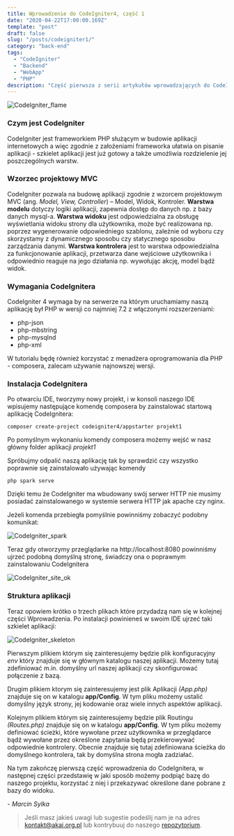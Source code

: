 ```yaml
---
title: Wprowadzenie do CodeIgniter4, część 1
date: "2020-04-22T17:00:00.169Z"
template: "post"
draft: false
slug: "/posts/codeigniter1/"
category: "back-end"
tags:
  - "CodeIgniter"
  - "Backend"
  - "WebApp"
  - "PHP"
description: "Część pierwsza z serii artykułów wprowadzających do CodeIgnitera"
---
```


![CodeIgniter_flame](/media/codeigniter.png)

### Czym jest CodeIgniter
CodeIgniter jest frameworkiem PHP służącym w budowie aplikacji internetowych a więc zgodnie z założeniami frameworka ułatwia on pisanie aplikacji - szkielet aplikacji jest już gotowy a także umożliwia rozdzielenie jej poszczególnych warstw.

### Wzorzec projektowy MVC 
CodeIgniter pozwala na budowę aplikacji zgodnie z wzorcem projektowym MVC (ang. *Model, View, Controller*) – Model, Widok, Kontroler.
**Warstwa modelu** dotyczy logiki aplikacji, zapewnia dostęp do danych np. z bazy danych mysql-a.
**Warstwa widoku** jest odpowiedzialna za obsługę wyświetlania widoku strony dla użytkownika, może być realizowana np. poprzez wygenerowanie odpowiedniego szablonu, zależnie od wyboru czy skorzystamy z dynamicznego sposobu czy statycznego sposobu zarządzania danymi.
**Warstwa kontrolera** jest to warstwa odpowiedzialna za funkcjonowanie aplikacji, przetwarza dane wejściowe użytkownika i odpowiednio reaguje na jego działania np. wywołując akcję, model bądź widok.

### Wymagania CodeIgnitera
CodeIgniter 4 wymaga by na serwerze na którym uruchamiamy naszą aplikację był PHP w wersji co najmniej 7.2 z włączonymi rozszerzeniami:
- php-json
- php-mbstring
- php-mysqlnd
- php-xml

W tutorialu będę również korzystać z menadżera oprogramowania dla PHP - composera, zalecam używanie najnowszej wersji.

### Instalacja CodeIgnitera
Po otwarciu IDE, tworzymy nowy projekt, i w konsoli naszego IDE wpisujemy następujące komendę composera by zainstalować startową aplikację CodeIgnitera:

```
composer create-project codeigniter4/appstarter projekt1
```
Po pomyślnym wykonaniu komendy composera możemy wejść w nasz główny folder aplikacji *projekt1*

Spróbujmy odpalić naszą aplikację tak by sprawdzić czy wszystko poprawnie się zainstalowało używając komendy
```
php spark serve
```
Dzięki temu że CodeIgniter ma wbudowany swój serwer HTTP nie musimy posiadać zainstalowanego w systemie serwera HTTP jak apache czy nginx.

Jeżeli komenda przebiegła pomyślnie powinniśmy zobaczyć podobny komunikat:

![CodeIgniter_spark](/media/codeigniter_php_spark_ok.png)

Teraz gdy otworzymy przeglądarke na http://localhost:8080 powinniśmy ujrzeć podobną domyślną stronę, świadczy ona o poprawnym zainstalowaniu CodeIgnitera

![CodeIgniter_site_ok](/media/codeigniter_php_site_ok.png)

### Struktura aplikacji
Teraz opowiem krótko o trzech plikach które przydadzą nam się w kolejnej części Wprowadzenia.
Po instalacji powinieneś w swoim IDE ujrzeć taki szkielet aplikacji:

![CodeIgniter_skeleton](/media/codeigniter_php_app_skeleton.png)

Pierwszym plikiem którym się zainteresujemy będzie plik konfiguracyjny *env* który znajduje się w głównym katalogu naszej aplikacji. Możemy tutaj zdefiniować m.in. domyślny url naszej aplikacji czy skonfigurować połączenie z bazą.

Drugim plikiem ktorym się zainteresujemy jest plik Aplikacji *(App.php)*
znajduje się on w katalogu **app/Config**.
W tym pliku możemy ustalić domyślny język strony, jej kodowanie oraz wiele innych aspektów aplikacji.

Kolejnym plikiem którym się zainteresujemy będzie plik Routingu *(Routes.php)* znajduje się on w katalogu **app/Config**.
W tym pliku możemy definiować ścieżki, które wywołane przez użytkownika w przeglądarce bądź wywołane przez określone zapytania będą przekierowywać odpowiednie kontrolery. Obecnie znajduje się tutaj zdefiniowana ścieżka do domyślnego kontrolera, tak by domyślna strona mogła zadziałać.

Na tym zakończę pierwszą część wprowadzenia do CodeIgnitera, w następnej części przedstawię w jaki sposób możemy podpiąć bazę do naszego projektu, korzystać z niej i przekazywać określone dane pobrane z bazy do widoku.

*- Marcin Sylka*

> Jeśli masz jakieś uwagi lub sugestie podeślij nam je na adres [kontakt@akai.org.pl](mailto:kontakt@akai.org.pl) lub kontrybuuj do naszego [repozytorium](https://github.com/akai-org/blog).













